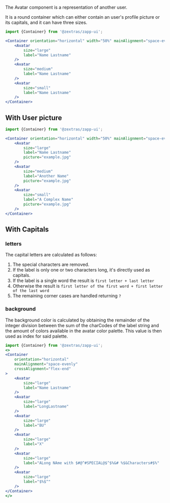 The Avatar component is a representation of another user.

It is a round container which can either contain an user's profile picture or its capitals, and it can have three sizes.

```jsx
import {Container} from '@zextras/zapp-ui';

<Container orientation="horizontal" width="50%" mainAlignment="space-evenly" crossAlignment="flex-end">
    <Avatar
        size="large"
        label="Name Lastname"
    />
    <Avatar
        size="medium"
        label="Name Lastname"
    />
    <Avatar
        size="small"
        label="Name Lastname"
    />
</Container>
```

## With User picture
```jsx
import {Container} from '@zextras/zapp-ui';

<Container orientation="horizontal" width="50%" mainAlignment="space-evenly" crossAlignment="flex-end">
    <Avatar
        size="large"
        label="Name Lastname"
        picture="example.jpg"
    />
    <Avatar
        size="medium"
        label="Another Name"
        picture="example.jpg"
    />
    <Avatar
        size="small"
        label="A Complex Name"
        picture="example.jpg"
    />
</Container>
```

## With Capitals
### letters
The capital letters are calculated as follows:


1. The special characters are removed.
1. If the label is only one or two characters long, it's directly used as capitals.
1. If the label is a single word the result is `first letter + last letter`
1. Otherwise the result is `first letter of the first word + first letter of the last word`
1. The remaining corner cases are handled returning `?`

### background
The background color is calculated by obtaining the remainder of the integer division between the sum of the charCodes of the label string and the amount of colors available in the avatar color palette.
This value is then used as index for said palette.

```jsx
import {Container} from '@zextras/zapp-ui';
<>
<Container
    orientation="horizontal"
    mainAlignment="space-evenly"
    crossAlignment="flex-end"
>
    <Avatar
        size="large"
        label="Name Lastname"
    />
    <Avatar
        size="large"
        label="LongLastname"
    />
    <Avatar
        size="large"
        label="BU"
    />
    <Avatar
        size="large"
        label="X"
    />
    <Avatar
        size="large"
        label="ALong NAme with $#@^#SPECIAL@$^$%&# %$&Characters#$%"
    />
    <Avatar
        size="large"
        label="$%$^"
    />
</Container>
</>
```
